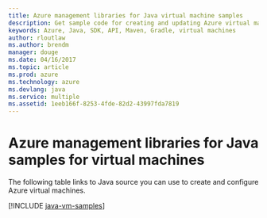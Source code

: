```yaml
---
title: Azure management libraries for Java virtual machine samples
description: Get sample code for creating and updating Azure virtual machines using the Azure management libraries for Java
keywords: Azure, Java, SDK, API, Maven, Gradle, virtual machines
author: rloutlaw
ms.author: brendm
manager: douge
ms.date: 04/16/2017
ms.topic: article
ms.prod: azure
ms.technology: azure
ms.devlang: java
ms.service: multiple
ms.assetid: 1eeb166f-8253-4fde-82d2-43997fda7819
---
```


# Azure management libraries for Java samples for virtual machines

The following table links to Java source you can use to create and configure Azure virtual machines.

[!INCLUDE [java-vm-samples](includes/java-vm-samples.md)]